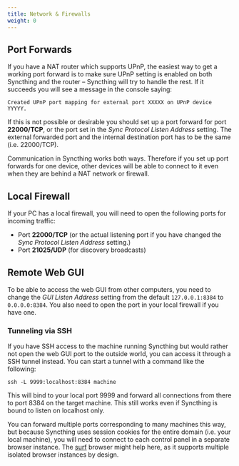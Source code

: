 ```yaml
---
title: Network & Firewalls
weight: 0
---
```


## Port Forwards

If you have a NAT router which supports UPnP, the easiest way to get a working port forward is to make sure UPnP setting is enabled on both Syncthing and the router – Syncthing will try to handle the rest. If it succeeds you will see a message in the console saying:
```
Created UPnP port mapping for external port XXXXX on UPnP device YYYYY. 
```
If this is not possible or desirable you should set up a port forward for port **22000/TCP**, or the port set in the *Sync Protocol Listen Address* setting. The external forwarded port and the internal destination port has to be the same (i.e. 22000/TCP).

Communication in Syncthing works both ways. Therefore if you set up port forwards for one device, other devices will be able to connect to it even when they are behind a NAT network or firewall.

## Local Firewall

If your PC has a local firewall, you will need to open the following ports for incoming traffic:

 * Port **22000/TCP** (or the actual listening port if you have changed the *Sync Protocol Listen Address* setting.)
 * Port **21025/UDP** (for discovery broadcasts)

## Remote Web GUI

To be able to access the web GUI from other computers, you need to change the *GUI Listen Address* setting from the default `127.0.0.1:8384` to `0.0.0.0:8384`. You also need to open the port in your local firewall if you have one.

### Tunneling via SSH

If you have SSH access to the machine running Syncthing but would rather not open the web GUI port to the outside world, you can access it through a SSH tunnel instead.
You can start a tunnel with a command like the following:

    ssh -L 9999:localhost:8384 machine

This will bind to your local port 9999 and forward all connections from there to port 8384 on the target machine. This still works even if Syncthing is bound to listen on localhost only.

You can forward multiple ports corresponding to many machines this way, but because Syncthing uses session cookies for the entire domain (i.e. your local machine), you will need to connect to each control panel in a separate browser instance. The [surf](http://surf.suckless.org) browser might help here, as it supports multiple isolated browser instances by design.
